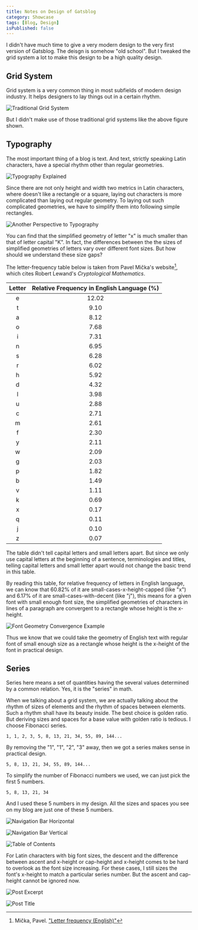 ```yaml
---
title: Notes on Design of Gatsblog
category: Showcase
tags: [Blog, Design]
isPublished: false
---
```


I didn't have much time to give a very modern design to the very first
version of Gatsblog. The deisgn is somehow "old school". But I tweaked the
grid system a lot to make this design to be a high quality design.

## Grid System

Grid system is a very common thing in most subfields of modern design
industry. It helps designers to lay things out in a certain rhythm.

![Traditional Grid System](./traditional-grid-system.png "Traditional Grid System")

But I didn't make use of those traditional grid systems like the above
figure shown.

## Typography

The most important thing of a blog is text. And text, strictly speaking
Latin characters, have a special rhythm other than regular geometries. 

![Typography Explained](./typography-explained.png "Typography Explained")

Since there are not only height and width two metrics in Latin characters,
where doesn't like a rectangle or a square, laying out characters is more
complicated than laying out regular geometry. To laying out such
complicated geometries, we have to simplify them into following simple
rectangles.

![Another Perspective to Typography](./another-perspective-to-typography.png "Another Perspective to Typography")

You can find that the simplified geometry of letter "x" is much smaller
than that of letter capital "K". In fact, the differences between the
the sizes of simplified geometries of letters vary over different font
sizes. But how should we understand these size gaps?

The letter-frequency table below is taken from Pavel Mička's website[^1],
which cites Robert Lewand's *Cryptological Mathematics*.

| Letter | Relative Frequency in English Language (%) | 
|:------:|:------------------------------------------:|
| e	     | 12.02                                      |
| t	     | 9.10                                       |
| a	     | 8.12                                       |
| o	     | 7.68                                       |
| i	     | 7.31                                       |
| n	     | 6.95                                       |
| s	     | 6.28                                       |
| r	     | 6.02                                       |
| h	     | 5.92                                       |
| d	     | 4.32                                       |
| l	     | 3.98                                       |
| u	     | 2.88                                       |
| c	     | 2.71                                       |
| m	     | 2.61                                       |
| f	     | 2.30                                       |
| y	     | 2.11                                       |
| w	     | 2.09                                       |
| g	     | 2.03                                       |
| p	     | 1.82                                       |
| b	     | 1.49                                       |
| v	     | 1.11                                       |
| k	     | 0.69                                       |
| x	     | 0.17                                       |
| q	     | 0.11                                       |
| j	     | 0.10                                       |
| z	     | 0.07                                       |

The table didn't tell capital letters and small letters apart. But since
we only use capital letters at the beginning of a sentence, terminologies
and titles, telling capital letters and small letter apart would not
change the basic trend in this table.

By reading this table, for relative frequency of letters in English
language, we can know that 60.82% of it are small-cases-x-height-capped
(like "x") and 6.17% of it are small-cases-with-decent (like "j"), this
means for a given font with small enough font size, the simplified
geometries of characters in lines of a paragraph are convergent to a
rectangle whose height is the x-height. 

![Font Geometry Convergence Example](./font-geometry-convergence-example.png "Font Geometry Convergence Example")

Thus we know that we could take the geometry of English text with regular
font of small enough size as a rectangle whose height is the x-height of
the font in practical design.

## Series

Series here means a set of quantities having the several values determined
by a common relation. Yes, it is the "series" in math.

When we talking about a grid system, we are actually talking about the
rhythm of sizes of elements and the rhythm of spaces between elements.
Such a rhythm shall have its beauty inside. The best choice is golden
ratio. But deriving sizes and spaces for a base value with golden ratio is
tedious. I choose Fibonacci series.

```
1, 1, 2, 3, 5, 8, 13, 21, 34, 55, 89, 144...
```

By removing the "1", "1", "2", "3" away, then we got a series makes sense
in practical design.

```
5, 8, 13, 21, 34, 55, 89, 144...
```

To simplify the number of Fibonacci numbers we used, we can just pick the
first 5 numbers.

```
5, 8, 13, 21, 34
```

And I used these 5 numbers in my design. All the sizes and spaces you see
on my blog are just one of these 5 numbers.

![Navigation Bar Horizontal](./navigation-bar-horizontal.png "Navigation Bar Horizontal")

![Navigation Bar Vertical](./navigation-bar-vertical.png "Navigation Bar Vertical")

![Table of Contents](./table-of-contents.png "Table of Contents")

For Latin characters with big font sizes, the descent and the difference
between ascent and x-height or cap-height and x-height comes to be hard to
overlook as the font size increasing. For these cases, I still sizes the
font's x-height to match a particular series number. But the ascent and
cap-height cannot be ignored now.

![Post Excerpt](./post-excerpt.png "Post Excerpt")

![Post Title](./post-title.png "Post Title")

[^1]: Mička, Pavel. ["Letter frequency (English)"](http://en.algoritmy.net/article/40379/Letter-frequency-English)
